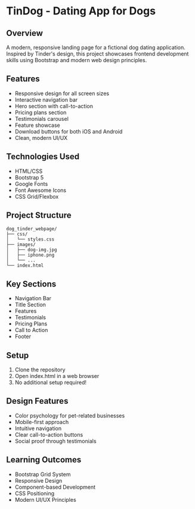 # TinDog - Dating App for Dogs

## Overview
A modern, responsive landing page for a fictional dog dating application. Inspired by Tinder's design, this project showcases frontend development skills using Bootstrap and modern web design principles.

## Features
- Responsive design for all screen sizes
- Interactive navigation bar
- Hero section with call-to-action
- Pricing plans section
- Testimonials carousel
- Feature showcase
- Download buttons for both iOS and Android
- Clean, modern UI/UX

## Technologies Used
- HTML/CSS
- Bootstrap 5
- Google Fonts
- Font Awesome Icons
- CSS Grid/Flexbox

## Project Structure
```
dog_tinder_webpage/
├── css/
│   └── styles.css
├── images/
│   ├── dog-img.jpg
│   ├── iphone.png
│   └── ...
└── index.html
```

## Key Sections
- Navigation Bar
- Title Section
- Features
- Testimonials
- Pricing Plans
- Call to Action
- Footer

## Setup
1. Clone the repository
2. Open index.html in a web browser
3. No additional setup required!

## Design Features
- Color psychology for pet-related businesses
- Mobile-first approach
- Intuitive navigation
- Clear call-to-action buttons
- Social proof through testimonials

## Learning Outcomes
- Bootstrap Grid System
- Responsive Design
- Component-based Development
- CSS Positioning
- Modern UI/UX Principles